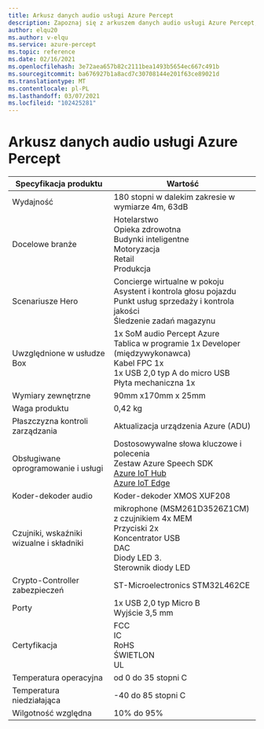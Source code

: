```yaml
---
title: Arkusz danych audio usługi Azure Percept
description: Zapoznaj się z arkuszem danych audio usługi Azure Percept, aby zapoznać się ze szczegółowymi specyfikacjami urządzeń
author: elqu20
ms.author: v-elqu
ms.service: azure-percept
ms.topic: reference
ms.date: 02/16/2021
ms.openlocfilehash: 3e72aea657b82c2111bea1493b5654ec667c491b
ms.sourcegitcommit: ba676927b1a8acd7c30708144e201f63ce89021d
ms.translationtype: MT
ms.contentlocale: pl-PL
ms.lasthandoff: 03/07/2021
ms.locfileid: "102425281"
---
```

# <a name="azure-percept-audio-datasheet"></a>Arkusz danych audio usługi Azure Percept

|Specyfikacja produktu           |Wartość     |
|--------------------------------|--------|
|Wydajność                     |180 stopni w dalekim zakresie w wymiarze 4m, 63dB  |
|Docelowe branże               |Hotelarstwo <br> Opieka zdrowotna <br> Budynki inteligentne <br> Motoryzacja <br> Retail <br> Produkcja  |
|Scenariusze Hero                  |Concierge wirtualne w pokoju <br> Asystent i kontrola głosu pojazdu <br> Punkt usług sprzedaży i kontrola jakości <br> Śledzenie zadań magazynu|
|Uwzględnione w usłudze Box  |1x SoM audio Percept Azure <br> Tablica w programie 1x Developer (międzywykonawca) <br> Kabel FPC 1x <br> 1x USB 2,0 typ A do micro USB <br> Płyta mechaniczna 1x|
|Wymiary zewnętrzne             |90mm x170mm x 25mm   |
|Waga produktu                  |0,42 kg   |
|Płaszczyzna kontroli zarządzania        |Aktualizacja urządzenia Azure (ADU)          |
|Obsługiwane oprogramowanie i usługi |Dostosowywalne słowa kluczowe i polecenia <br> Zestaw Azure Speech SDK <br> [Azure IoT Hub](https://azure.microsoft.com/services/iot-hub/) <br> [Azure IoT Edge](https://azure.microsoft.com/services/iot-edge/) |
|Koder-dekoder audio                     |Koder-dekoder XMOS XUF208        |
|Czujniki, wskaźniki wizualne i składniki   |mikrophone (MSM261D3526Z1CM) z czujnikiem 4x MEM <br> Przyciski 2x <br> Koncentrator USB <br> DAC <br> Diody LED 3. <br> Sterownik diody LED          |
|Crypto-Controller zabezpieczeń      |ST-Microelectronics STM32L462CE       |
|Porty                           |1x USB 2,0 typ Micro B <br> Wyjście 3,5 mm     |
|Certyfikacja                   |FCC <br> IC <br> RoHS <br> ŚWIETLON <br> UL    |
|Temperatura operacyjna           |od 0 do 35 stopni C     |
|Temperatura niedziałająca       |-40 do 85 stopni C     |
|Wilgotność względna               |10% do 95%    |
